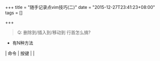 +++
title = "随手记录点vim技巧(二)"
date = "2015-12-27T23:41:23+08:00"
tags = []

+++


> Q: 删除到/插入到/移动到 行首怎么搞?

- 有N种方法

| 命令          | 按键                  |
| 